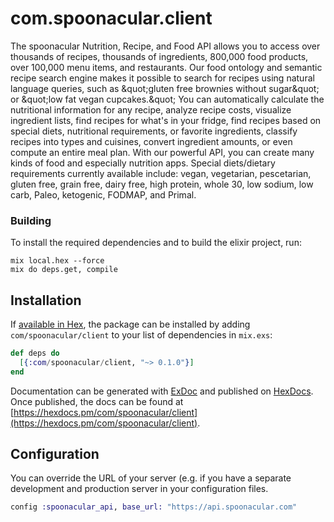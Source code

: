 # com.spoonacular.client

The spoonacular Nutrition, Recipe, and Food API allows you to access over thousands of recipes, thousands of ingredients, 800,000 food products, over 100,000 menu items, and restaurants. Our food ontology and semantic recipe search engine makes it possible to search for recipes using natural language queries, such as \&quot;gluten free brownies without sugar\&quot; or \&quot;low fat vegan cupcakes.\&quot; You can automatically calculate the nutritional information for any recipe, analyze recipe costs, visualize ingredient lists, find recipes for what&#39;s in your fridge, find recipes based on special diets, nutritional requirements, or favorite ingredients, classify recipes into types and cuisines, convert ingredient amounts, or even compute an entire meal plan. With our powerful API, you can create many kinds of food and especially nutrition apps.  Special diets/dietary requirements currently available include: vegan, vegetarian, pescetarian, gluten free, grain free, dairy free, high protein, whole 30, low sodium, low carb, Paleo, ketogenic, FODMAP, and Primal.

### Building

To install the required dependencies and to build the elixir project, run:
```
mix local.hex --force
mix do deps.get, compile
```

## Installation

If [available in Hex](https://hex.pm/docs/publish), the package can be installed
by adding `com/spoonacular/client` to your list of dependencies in `mix.exs`:

```elixir
def deps do
  [{:com/spoonacular/client, "~> 0.1.0"}]
end
```

Documentation can be generated with [ExDoc](https://github.com/elixir-lang/ex_doc)
and published on [HexDocs](https://hexdocs.pm). Once published, the docs can
be found at [https://hexdocs.pm/com/spoonacular/client](https://hexdocs.pm/com/spoonacular/client).


## Configuration

You can override the URL of your server (e.g. if you have a separate development and production server in your configuration files.
```elixir
config :spoonacular_api, base_url: "https://api.spoonacular.com"
```